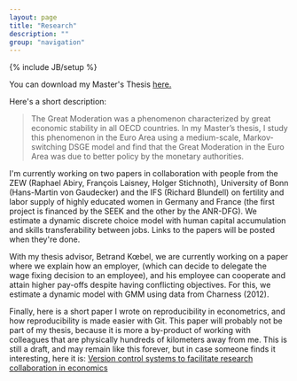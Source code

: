 ```yaml
---
layout: page
title: "Research"
description: ""
group: "navigation"
---
```

{% include JB/setup %}

You can download my Master's Thesis [here.](http://min.us/l5AzLDg7Tyu58)  

Here's a short description:

>The Great Moderation was a phenomenon characterized by great economic stability in all OECD countries. In my Master’s thesis, I study this phenomenon in the Euro Area using a medium-scale, Markov-switching DSGE model and find that the Great Moderation in the Euro Area was due to better policy by the monetary authorities.

I'm currently working on two papers in collaboration with people from the ZEW (Raphael Abiry, François Laisney, Holger Stichnoth), University of Bonn (Hans-Martin von Gaudecker) and the IFS (Richard Blundell) on fertility and labor supply of highly educated women in Germany and France (the first project is financed by the SEEK and the other by the ANR-DFG). We estimate a dynamic discrete choice model with human capital accumulation and skills transferability between jobs. Links to the papers will be posted when they're done.

With my thesis advisor, Betrand Kœbel, we are currently working on a paper where we explain how an employer, (which can decide to delegate the wage fixing decision to an employee), and his employee can cooperate and attain higher pay-offs despite having conflicting objectives. For this, we estimate a dynamic model with GMM using data from Charness (2012).

Finally, here is a short paper I wrote on reproducibility in econometrics, and how reproducibility is made easier with Git. This paper will probably not be part of my thesis, because it is more a by-product of working with colleagues that are physically hundreds of kilometers away from me. This is still a draft, and may remain like this forever, but in case someone finds it interesting, here it is: [Version control systems to facilitate research collaboration in economics](https://www.dropbox.com/s/8qooxct1wgdkv1w/Version%20control%20systems%20to%20facilitate%20research%20collaboration%20in%20economics%20-%20Bruno%20Rodrigues.pdf?dl=0)
